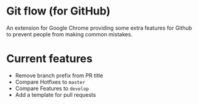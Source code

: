 Git flow (for GitHub)
==================

An extension for Google Chrome providing some extra features for Github to prevent people from making common mistakes.

# Current features
- Remove branch prefix from PR title
- Compare Hotfixes to `master`
- Compare Features to `develop`
- Add a template for pull requests
